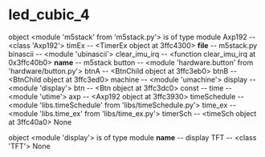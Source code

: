# led_cubic_4


object <module 'm5stack' from 'm5stack.py'> is of type module
  Axp192 -- <class 'Axp192'>
  timEx -- <TimerEx object at 3ffc4300>
  __file__ -- m5stack.py
  binascii -- <module 'ubinascii'>
  clear_imu_irq -- <function clear_imu_irq at 0x3ffc40b0>
  __name__ -- m5stack
  button -- <module 'hardware.button' from 'hardware/button.py'>
  btnA -- <BtnChild object at 3ffc3eb0>
  btnB -- <BtnChild object at 3ffc3ed0>
  machine -- <module 'umachine'>
  display -- <module 'display'>
  btn -- <Btn object at 3ffc3dc0>
  const -- <function>
  time -- <module 'utime'>
  axp -- <Axp192 object at 3ffc3930>
  timeSchedule -- <module 'libs.timeSchedule' from 'libs/timeSchedule.py'>
  time_ex -- <module 'libs.time_ex' from 'libs/time_ex.py'>
  timerSch -- <timeSch object at 3ffc40a0>
None



object <module 'display'> is of type module
  __name__ -- display
  TFT -- <class 'TFT'>
None


